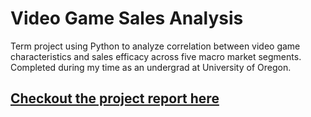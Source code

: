 # Video Game Sales Analysis
Term project using Python to analyze correlation between video game characteristics and sales efficacy across five macro market segments. Completed during my time as an undergrad at University of Oregon.


 <a href="https://mratx.github.io/Analyzing_Big_Data"><h2>Checkout the project report here</h2></a>
